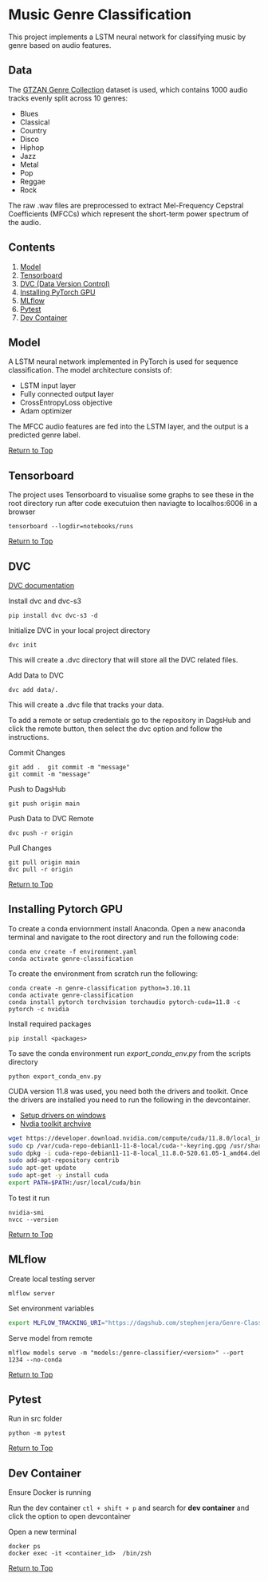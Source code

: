 # Music Genre Classification

This project implements a LSTM neural network for classifying music by genre based on audio features.

## Data

The [GTZAN Genre Collection](https://www.kaggle.com/datasets/andradaolteanu/gtzan-dataset-music-genre-classification/) dataset is used, which contains 1000 audio tracks evenly split across 10 genres:

- Blues
- Classical  
- Country
- Disco
- Hiphop
- Jazz  
- Metal
- Pop
- Reggae
- Rock

The raw .wav files are preprocessed to extract Mel-Frequency Cepstral Coefficients (MFCCs) which represent the short-term power spectrum of the audio.

## Contents

1. [Model](#model)
1. [Tensorboard](#tensorboard)
1. [DVC (Data Version Control)](#dvc)
1. [Installing PyTorch GPU](#installing-pytorch-gpu)
1. [MLflow](#mlflow)
1. [Pytest](#pytest)
1. [Dev Container](#dev-container)

## Model

A LSTM neural network implemented in PyTorch is used for sequence classification. The model architecture consists of:

- LSTM input layer
- Fully connected output layer
- CrossEntropyLoss objective
- Adam optimizer

The MFCC audio features are fed into the LSTM layer, and the output is a predicted genre label.

[Return to Top](#contents)

## Tensorboard

The project uses Tensorboard to visualise some graphs to see these in the root directory run after code executuion then naviagte to localhos:6006 in a browser

```shell
tensorboard --logdir=notebooks/runs
```

[Return to Top](#contents)

## DVC

[DVC documentation](https://dvc.org/doc/start)

Install dvc and dvc-s3

```shell
pip install dvc dvc-s3 -d
```

Initialize DVC in your local project directory

```shell
dvc init
```

This will create a .dvc directory that will store all the DVC related files.

Add Data to DVC

```shell
dvc add data/.
```

This will create a .dvc file that tracks your data.

To add a remote or setup credentials go to the repository in DagsHub and click the remote button, then select the dvc option and follow the instructions.

Commit Changes

```shell
git add .  git commit -m "message"
git commit -m "message"
```

Push to DagsHub

```shell
git push origin main
```

Push Data to DVC Remote

```shell
dvc push -r origin
```

Pull Changes

```shell
git pull origin main
dvc pull -r origin
```

[Return to Top](#contents)

## Installing Pytorch GPU

To create a conda enviornment install Anaconda. Open a new anaconda terminal and navigate to the root directory and run the following code:

```shell
conda env create -f environment.yaml
conda activate genre-classification
```

To create the environment from scratch run the following:

```shell
conda create -n genre-classification python=3.10.11
conda activate genre-classification
conda install pytorch torchvision torchaudio pytorch-cuda=11.8 -c pytorch -c nvidia
```

Install required packages

```shell
pip install <packages>
```

To save the conda environment run *export_conda_env.py* from the scripts directory

```shell
python export_conda_env.py
```

CUDA version 11.8 was used, you need both the drivers and toolkit.
Once the drivers are installed you need to run the following in the devcontainer.

- [Setup drivers on windows](https://www.youtube.com/watch?v=r7Am-ZGMef8)
- [Nvdia toolkit archvive](https://developer.nvidia.com/cuda-toolkit-archive)

```bash
wget https://developer.download.nvidia.com/compute/cuda/11.8.0/local_installers/cuda-repo-debian11-11-8-local_11.8.0-520.61.05-1_amd64.deb
sudo cp /var/cuda-repo-debian11-11-8-local/cuda-*-keyring.gpg /usr/share/keyrings/
sudo dpkg -i cuda-repo-debian11-11-8-local_11.8.0-520.61.05-1_amd64.deb
sudo add-apt-repository contrib
sudo apt-get update
sudo apt-get -y install cuda
export PATH=$PATH:/usr/local/cuda/bin
```

To test it run

```shell
nvidia-smi
nvcc --version
```

[Return to Top](#contents)

## MLflow

Create local testing server

```shell
mlflow server
```

Set environment variables

```bash
export MLFLOW_TRACKING_URI="https://dagshub.com/stephenjera/Genre-Classification.mlflow"
```

Serve model from remote

```shell
mlflow models serve -m "models:/genre-classifier/<version>" --port 1234 --no-conda
```

[Return to Top](#contents)

## Pytest

Run in src folder  

```shell
python -m pytest
```

[Return to Top](#contents)

## Dev Container

Ensure Docker is running

Run the dev container ```ctl + shift + p``` and search for **dev container** and click the option to open devcontainer

Open a new terminal

```shell
docker ps
docker exec -it <container_id>  /bin/zsh
```

[Return to Top](#contents)
